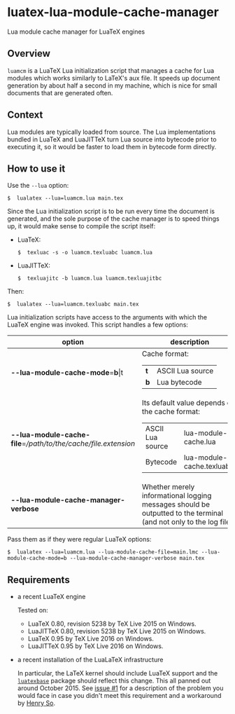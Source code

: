 # luatex-lua-module-cache-manager
Lua module cache manager for LuaTeX engines

## Overview ##
`luamcm` is a LuaTeX Lua initialization script that manages a cache for Lua modules which works similarly to LaTeX's aux file. It speeds up document generation by about half a second in my machine, which is nice for small documents that are generated often.

## Context ##
Lua modules are typically loaded from source. The Lua implementations bundled in LuaTeX and LuaJITTeX turn Lua source into bytecode prior to executing it, so it would be faster to load them in bytecode form directly.

## How to use it ##
Use the `--lua` option:

    $  lualatex --lua=luamcm.lua main.tex

Since the Lua initialization script is to be run every time the document is generated, and the sole purpose of the cache manager is to speed things up, it would make sense to compile the script itself:

* LuaTeX:

    ```
    $  texluac -s -o luamcm.texluabc luamcm.lua
    ```
* LuaJITTeX:

    ```
    $  texluajitc -b luamcm.lua luamcm.texluajitbc
    ```

Then:

    $  lualatex --lua=luamcm.texluabc main.tex

Lua initialization scripts have access to the arguments with which the LuaTeX engine was invoked. This script handles a few options:

option | description
------------ | ------------
**--lua-module-cache-mode**=**b**\|t | Cache format:<table><tr><td>**t**</td><td>ASCII Lua source</td></tr><tr><td>**b**</td><td>Lua bytecode</td></tr></table>
**--lua-module-cache-file**=_/path/to/the/cache/file.extension_ | Its default value depends on the cache format:<table><tr><td>ASCII Lua source</td><td>lua-module-cache.lua</td></tr><tr><td>Bytecode</td><td>lua-module-cache.texluabc</td></tr></table>
**--lua-module-cache-manager-verbose** | Whether merely informational logging messages should be outputted to the terminal (and not only to the log file).

Pass them as if they were regular LuaTeX options:

    $  lualatex --lua=luamcm.lua --lua-module-cache-file=main.lmc --lua-module-cache-mode=b --lua-module-cache-manager-verbose main.tex

## Requirements ##
 -  a recent LuaTeX engine
	
	Tested on:
	 -  LuaTeX 0.80, revision 5238 by TeX Live 2015 on Windows.
	 -  LuaJITTeX 0.80, revision 5238 by TeX Live 2015 on Windows.
	 -  LuaTeX 0.95 by TeX Live 2016 on Windows.
	 -  LuaJITTeX 0.95 by TeX Live 2016 on Windows.

 -  a recent installation of the LuaLaTeX infrastructure
	
	In particular, the LaTeX kernel should include LuaTeX support and the [`luatexbase`](http://www.ctan.org/pkg/luatexbase) package should reflect this change. This all panned out around October 2015. See [issue #1](https://github.com/kalrish/luatex-lua-module-cache-manager/issues/1) for a description of the problem you would face in case you didn't meet this requirement and a workaround by [Henry So](https://github.com/henryso).